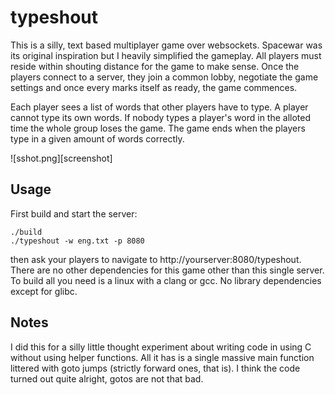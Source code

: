 # typeshout

This is a silly, text based multiplayer game over websockets. Spacewar was its
original inspiration but I heavily simplified the gameplay. All players must
reside within shouting distance for the game to make sense. Once the players
connect to a server, they join a common lobby, negotiate the game settings and
once every marks itself as ready, the game commences.

Each player sees a list of words that other players have to type. A player
cannot type its own words. If nobody types a player's word in the alloted time
the whole group loses the game. The game ends when the players type in a given
amount of words correctly.

![sshot.png][screenshot]

## Usage

First build and start the server:

```
./build
./typeshout -w eng.txt -p 8080
```

then ask your players to navigate to http://yourserver:8080/typeshout. There are
no other dependencies for this game other than this single server. To build all
you need is a linux with a clang or gcc. No library dependencies except for
glibc.

## Notes

I did this for a silly little thought experiment about writing code in using C
without using helper functions. All it has is a single massive main function
littered with goto jumps (strictly forward ones, that is). I think the code
turned out quite alright, gotos are not that bad.
